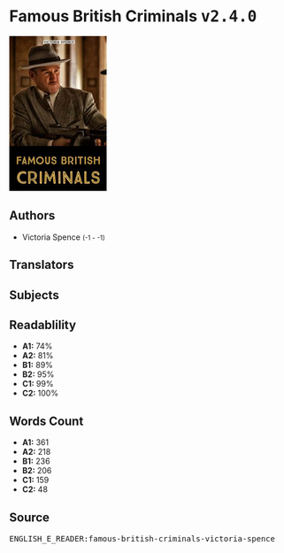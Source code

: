 # Famous British Criminals <kbd>v2.4.0</kbd>

![](./cover.medium.jpg "")

## Authors


 - Victoria Spence <small>(-1 - -1)</small>

## Translators



## Subjects



## Readablility


 - **A1:** 74%
 - **A2:** 81%
 - **B1:** 89%
 - **B2:** 95%
 - **C1:** 99%
 - **C2:** 100%

## Words Count


 - **A1:** 361
 - **A2:** 218
 - **B1:** 236
 - **B2:** 206
 - **C1:** 159
 - **C2:** 48

## Source


<kbd>ENGLISH_E_READER:famous-british-criminals-victoria-spence</kbd>
